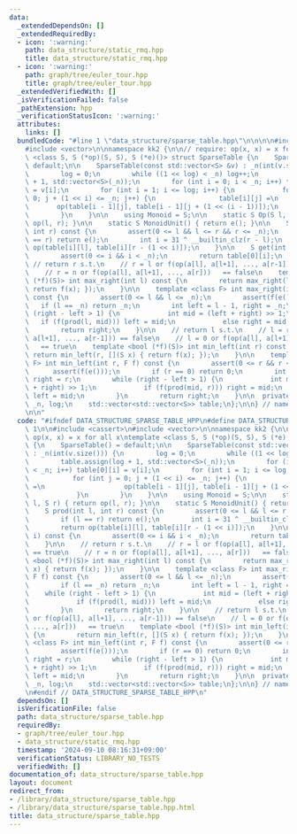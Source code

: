 ```yaml
---
data:
  _extendedDependsOn: []
  _extendedRequiredBy:
  - icon: ':warning:'
    path: data_structure/static_rmq.hpp
    title: data_structure/static_rmq.hpp
  - icon: ':warning:'
    path: graph/tree/euler_tour.hpp
    title: graph/tree/euler_tour.hpp
  _extendedVerifiedWith: []
  _isVerificationFailed: false
  _pathExtension: hpp
  _verificationStatusIcon: ':warning:'
  attributes:
    links: []
  bundledCode: "#line 1 \"data_structure/sparse_table.hpp\"\n\n\n\n#include <cassert>\n\
    #include <vector>\n\nnamespace kk2 {\n\n// require: op(x, x) = x for all x\ntemplate\
    \ <class S, S (*op)(S, S), S (*e)()> struct SparseTable {\n    SparseTable() =\
    \ default;\n\n    SparseTable(const std::vector<S> &v) : _n(int(v.size())) {\n\
    \        log = 0;\n        while ((1 << log) < _n) log++;\n        table.assign(log\
    \ + 1, std::vector<S>(_n));\n        for (int i = 0; i < _n; i++) table[0][i]\
    \ = v[i];\n        for (int i = 1; i <= log; i++) {\n            for (int j =\
    \ 0; j + (1 << i) <= _n; j++) {\n                table[i][j] =\n             \
    \       op(table[i - 1][j], table[i - 1][j + (1 << (i - 1))]);\n            }\n\
    \        }\n    }\n\n    using Monoid = S;\n\n    static S Op(S l, S r) { return\
    \ op(l, r); }\n\n    static S MonoidUnit() { return e(); }\n\n    S prod(int l,\
    \ int r) const {\n        assert(0 <= l && l <= r && r <= _n);\n        if (l\
    \ == r) return e();\n        int i = 31 ^ __builtin_clz(r - l);\n        return\
    \ op(table[i][l], table[i][r - (1 << i)]);\n    }\n\n    S get(int i) const {\n\
    \        assert(0 <= i && i < _n);\n        return table[0][i];\n    }\n\n   \
    \ // return r s.t.\n    // r = l or f(op(a[l], a[l+1], ..., a[r-1])) == true\n\
    \    // r = n or f(op(a[l], a[l+1], ..., a[r]))   == false\n    template <bool\
    \ (*f)(S)> int max_right(int l) const {\n        return max_right(l, [](S x) {\
    \ return f(x); });\n    }\n\n    template <class F> int max_right(int l, F f)\
    \ const {\n        assert(0 <= l && l <= _n);\n        assert(f(e()));\n     \
    \   if (l == _n) return _n;\n        int left = l - 1, right = _n;\n        while\
    \ (right - left > 1) {\n            int mid = (left + right) >> 1;\n         \
    \   if (f(prod(l, mid))) left = mid;\n            else right = mid;\n        }\n\
    \        return right;\n    }\n\n    // return l s.t.\n    // l = r or f(op(a[l],\
    \ a[l+1], ..., a[r-1])) == false\n    // l = 0 or f(op(a[l], a[l+1], ..., a[r]))\
    \   == true\n    template <bool (*f)(S)> int min_left(int r) const {\n       \
    \ return min_left(r, [](S x) { return f(x); });\n    }\n\n    template <class\
    \ F> int min_left(int r, F f) const {\n        assert(0 <= r && r <= _n);\n  \
    \      assert(f(e()));\n        if (r == 0) return 0;\n        int left = -1,\
    \ right = r;\n        while (right - left > 1) {\n            int mid = (left\
    \ + right) >> 1;\n            if (f(prod(mid, r))) right = mid;\n            else\
    \ left = mid;\n        }\n        return right;\n    }\n\n  private:\n    int\
    \ _n, log;\n    std::vector<std::vector<S>> table;\n};\n\n} // namespace kk2\n\
    \n\n"
  code: "#ifndef DATA_STRUCTURE_SPARSE_TABLE_HPP\n#define DATA_STRUCTURE_SPARSE_TABLE_HPP\
    \ 1\n\n#include <cassert>\n#include <vector>\n\nnamespace kk2 {\n\n// require:\
    \ op(x, x) = x for all x\ntemplate <class S, S (*op)(S, S), S (*e)()> struct SparseTable\
    \ {\n    SparseTable() = default;\n\n    SparseTable(const std::vector<S> &v)\
    \ : _n(int(v.size())) {\n        log = 0;\n        while ((1 << log) < _n) log++;\n\
    \        table.assign(log + 1, std::vector<S>(_n));\n        for (int i = 0; i\
    \ < _n; i++) table[0][i] = v[i];\n        for (int i = 1; i <= log; i++) {\n \
    \           for (int j = 0; j + (1 << i) <= _n; j++) {\n                table[i][j]\
    \ =\n                    op(table[i - 1][j], table[i - 1][j + (1 << (i - 1))]);\n\
    \            }\n        }\n    }\n\n    using Monoid = S;\n\n    static S Op(S\
    \ l, S r) { return op(l, r); }\n\n    static S MonoidUnit() { return e(); }\n\n\
    \    S prod(int l, int r) const {\n        assert(0 <= l && l <= r && r <= _n);\n\
    \        if (l == r) return e();\n        int i = 31 ^ __builtin_clz(r - l);\n\
    \        return op(table[i][l], table[i][r - (1 << i)]);\n    }\n\n    S get(int\
    \ i) const {\n        assert(0 <= i && i < _n);\n        return table[0][i];\n\
    \    }\n\n    // return r s.t.\n    // r = l or f(op(a[l], a[l+1], ..., a[r-1]))\
    \ == true\n    // r = n or f(op(a[l], a[l+1], ..., a[r]))   == false\n    template\
    \ <bool (*f)(S)> int max_right(int l) const {\n        return max_right(l, [](S\
    \ x) { return f(x); });\n    }\n\n    template <class F> int max_right(int l,\
    \ F f) const {\n        assert(0 <= l && l <= _n);\n        assert(f(e()));\n\
    \        if (l == _n) return _n;\n        int left = l - 1, right = _n;\n    \
    \    while (right - left > 1) {\n            int mid = (left + right) >> 1;\n\
    \            if (f(prod(l, mid))) left = mid;\n            else right = mid;\n\
    \        }\n        return right;\n    }\n\n    // return l s.t.\n    // l = r\
    \ or f(op(a[l], a[l+1], ..., a[r-1])) == false\n    // l = 0 or f(op(a[l], a[l+1],\
    \ ..., a[r]))   == true\n    template <bool (*f)(S)> int min_left(int r) const\
    \ {\n        return min_left(r, [](S x) { return f(x); });\n    }\n\n    template\
    \ <class F> int min_left(int r, F f) const {\n        assert(0 <= r && r <= _n);\n\
    \        assert(f(e()));\n        if (r == 0) return 0;\n        int left = -1,\
    \ right = r;\n        while (right - left > 1) {\n            int mid = (left\
    \ + right) >> 1;\n            if (f(prod(mid, r))) right = mid;\n            else\
    \ left = mid;\n        }\n        return right;\n    }\n\n  private:\n    int\
    \ _n, log;\n    std::vector<std::vector<S>> table;\n};\n\n} // namespace kk2\n\
    \n#endif // DATA_STRUCTURE_SPARSE_TABLE_HPP\n"
  dependsOn: []
  isVerificationFile: false
  path: data_structure/sparse_table.hpp
  requiredBy:
  - graph/tree/euler_tour.hpp
  - data_structure/static_rmq.hpp
  timestamp: '2024-09-10 08:16:31+09:00'
  verificationStatus: LIBRARY_NO_TESTS
  verifiedWith: []
documentation_of: data_structure/sparse_table.hpp
layout: document
redirect_from:
- /library/data_structure/sparse_table.hpp
- /library/data_structure/sparse_table.hpp.html
title: data_structure/sparse_table.hpp
---
```

